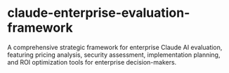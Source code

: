 # claude-enterprise-evaluation-framework
A comprehensive strategic framework for enterprise Claude AI evaluation, featuring pricing analysis, security assessment, implementation planning, and ROI optimization tools for enterprise decision-makers.
